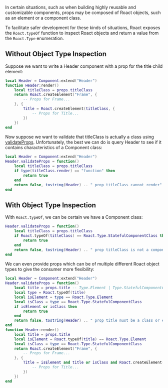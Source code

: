 In certain situations, such as when building highly reusable and customizable components, props may be composed of Roact objects, such as an element or a component class.

To facilitate safer development for these kinds of situations, Roact exposes the `Roact.typeOf` function to inspect Roact objects and return a value from the `Roact.Type` enumeration.

## Without Object Type Inspection

Suppose we want to write a Header component with a prop for the title child element:
```lua
local Header = Component:extend("Header")
function Header:render()
	local titleClass = props.titleClass
	return Roact.createElement("Frame", {
		-- Props for Frame...
	}, {
		Title = Roact.createElement(titleClass, {
			-- Props for Title...
		})
	})
end
```

Now suppose we want to validate that titleClass is actually a class using [validateProps](../../api-reference/#validateprops). Unfortunately, the best we can do is query Header to see if it contains characteristics of a Component class:
```lua
local Header = Component:extend("Header")
Header.validateProps = function()
	local titleClass = props.titleClass
	if type(titleClass.render) == "function" then
		return true
	end
	return false, tostring(Header) .. " prop titleClass cannot render"
end
```

## With Object Type Inspection

With `Roact.typeOf`, we can be certain we have a Component class:
```lua
Header.validateProps = function()
	local titleClass = props.titleClass
	if Roact.typeOf(titleClass) == Roact.Type.StatefulComponentClass then
		return true
	end
	return false, tostring(Header) .. " prop titleClass is not a component class"
end
```

We can even provide props which can be of multiple different Roact object types to give the consumer more flexibility:
```lua
local Header = Component:extend("Header")
Header.validateProps = function()
	local title = props.title -- Type.Element | Type.StatefulComponentClass
	local type = Roact.typeOf(title)
	local isElement = type == Roact.Type.Element
	local isClass = type == Roact.Type.StatefulComponentClass
	if isElement or isClass then
		return true
	end
	return false, tostring(Header) .. " prop title must be a class or element"
end
function Header:render()
	local title = props.title
	local isElement = Roact.typeOf(title) == Roact.Type.Element
	local isClass = type == Roact.Type.StatefulComponentClass
	return Roact.createElement("Frame", {
		-- Props for Frame...
	}, {
		Title = isElement and title or isClass and Roact.createElement(title, {
			-- Props for Title...
		})
	})
end
```